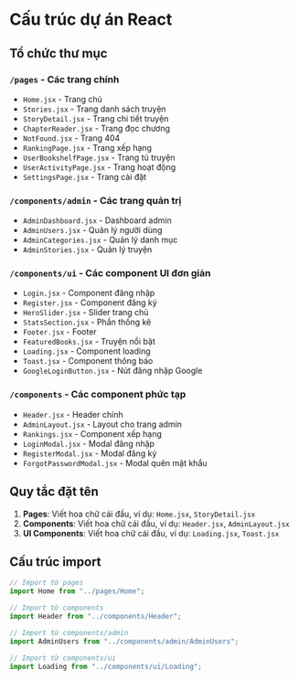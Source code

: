 # Cấu trúc dự án React

## Tổ chức thư mục

### `/pages` - Các trang chính
- `Home.jsx` - Trang chủ
- `Stories.jsx` - Trang danh sách truyện
- `StoryDetail.jsx` - Trang chi tiết truyện
- `ChapterReader.jsx` - Trang đọc chương
- `NotFound.jsx` - Trang 404
- `RankingPage.jsx` - Trang xếp hạng
- `UserBookshelfPage.jsx` - Trang tủ truyện
- `UserActivityPage.jsx` - Trang hoạt động
- `SettingsPage.jsx` - Trang cài đặt

### `/components/admin` - Các trang quản trị
- `AdminDashboard.jsx` - Dashboard admin
- `AdminUsers.jsx` - Quản lý người dùng
- `AdminCategories.jsx` - Quản lý danh mục
- `AdminStories.jsx` - Quản lý truyện

### `/components/ui` - Các component UI đơn giản
- `Login.jsx` - Component đăng nhập
- `Register.jsx` - Component đăng ký
- `HeroSlider.jsx` - Slider trang chủ
- `StatsSection.jsx` - Phần thống kê
- `Footer.jsx` - Footer
- `FeaturedBooks.jsx` - Truyện nổi bật
- `Loading.jsx` - Component loading
- `Toast.jsx` - Component thông báo
- `GoogleLoginButton.jsx` - Nút đăng nhập Google

### `/components` - Các component phức tạp
- `Header.jsx` - Header chính
- `AdminLayout.jsx` - Layout cho trang admin
- `Rankings.jsx` - Component xếp hạng
- `LoginModal.jsx` - Modal đăng nhập
- `RegisterModal.jsx` - Modal đăng ký
- `ForgotPasswordModal.jsx` - Modal quên mật khẩu

## Quy tắc đặt tên

1. **Pages**: Viết hoa chữ cái đầu, ví dụ: `Home.jsx`, `StoryDetail.jsx`
2. **Components**: Viết hoa chữ cái đầu, ví dụ: `Header.jsx`, `AdminLayout.jsx`
3. **UI Components**: Viết hoa chữ cái đầu, ví dụ: `Loading.jsx`, `Toast.jsx`

## Cấu trúc import

```javascript
// Import từ pages
import Home from "../pages/Home";

// Import từ components
import Header from "../components/Header";

// Import từ components/admin
import AdminUsers from "../components/admin/AdminUsers";

// Import từ components/ui
import Loading from "../components/ui/Loading";
``` 